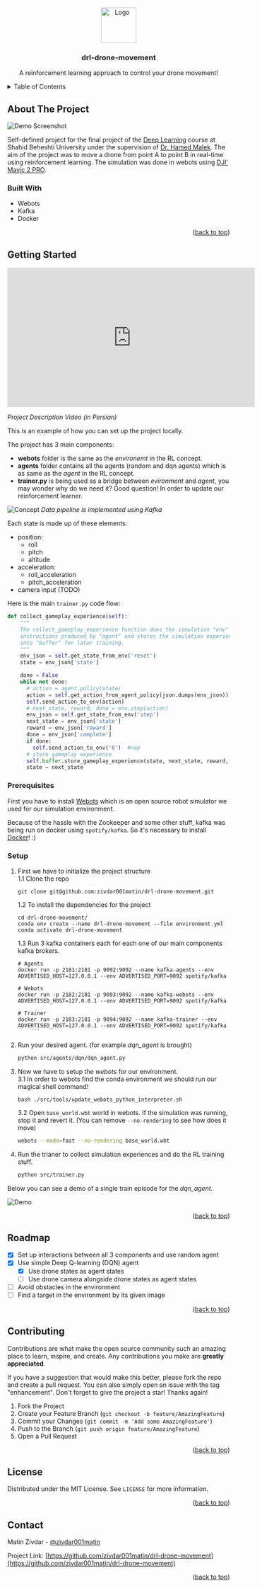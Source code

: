 <!-- Back to top link:-->
<a name="readme-top"></a>

<!-- PROJECT LOGO -->
<br />
<div align="center">
  <a href="https://github.com/zivdar001matin/drl-drone-movement">
    <img src="images/logo.png" alt="Logo" width="80" height="80">
  </a>

<h3 align="center">drl-drone-movement</h3>

  <p align="center">
    A reinforcement learning approach to control your drone movement!
  </p>
</div>

<!-- TABLE OF CONTENTS -->
<details>
  <summary>Table of Contents</summary>
  <ol>
    <li>
      <a href="#about-the-project">About The Project</a>
      <ul>
        <li><a href="#built-with">Built With</a></li>
      </ul>
    </li>
    <li>
      <a href="#getting-started">Getting Started</a>
      <ul>
        <li><a href="#prerequisites">Prerequisites</a></li>
        <li><a href="#installation">Installation</a></li>
      </ul>
    </li>
    <li><a href="#usage">Usage</a></li>
    <li><a href="#roadmap">Roadmap</a></li>
    <li><a href="#contributing">Contributing</a></li>
    <li><a href="#license">License</a></li>
    <li><a href="#contact">Contact</a></li>
    <li><a href="#acknowledgments">Acknowledgments</a></li>
  </ol>
</details>

<!-- ABOUT THE PROJECT -->
## About The Project

![Demo Screenshot](./images/sample_screenshot.png)

Self-defined project for the final project of the [Deep Learning](https://github.com/SBU-CE/Deep-Learning) course at Shahid Beheshti University under the supervision of [Dr. Hamed Malek](https://scholar.google.com/citations?user=_IIio8oAAAAJ&hl=en). The aim of the project was to move a drone from point A to point B in real-time using reinforcement learning. The simulation was done in webots using [DJI' Mavic 2 PRO](https://www.cyberbotics.com/doc/guide/mavic-2-pro?version=R2021a#dji-mavic-2-pro).

<!-- <p align="right">(<a href="#readme-top">back to top</a>)</p> -->

### Built With

* Webots
* Kafka
* Docker

<p align="right">(<a href="#readme-top">back to top</a>)</p>


<!-- GETTING STARTED -->
## Getting Started

<p>
  <iframe width="560" height="315" src="https://www.youtube.com/embed/mxLU5Why0BU?si=ht71GIMlD_g_lJL0" title="YouTube video player" frameborder="0" allow="accelerometer; autoplay; clipboard-write; encrypted-media; gyroscope; picture-in-picture; web-share" referrerpolicy="strict-origin-when-cross-origin" allowfullscreen></iframe>

  <em>Project Description Video (in Persian) </em>
</p>

This is an example of how you can set up the project locally. 

The project has 3 main components:
- __webots__ folder is the same as the _environemt_ in the RL concept.
- __agents__ folder contains all the agents (random and dqn agents) which is as same as the _agent_ in the RL concept.
- __trainer.py__ is being used as a bridge between _evironment_ and _agent_, you may wonder why do we need it? Good question! In order to update our reinforcement learner.

<p>
  <img src="images/concept.png" alt="Concept">
  <em>Data pipeline is implemented using Kafka</em>
</p>

Each state is made up of these elements:
- position:
  - roll
  - pitch
  - altitude
- acceleration:
  - roll_acceleration
  - pitch_acceleration
- camera input (TODO)

Here is the main `trainer.py` code flow:
```python
def collect_gameplay_experience(self):
    """
    The collect_gameplay_experience function does the simulation "env" with the
    instructions produced by "agent" and stores the simulation experiences
    into "buffer" for later training.
    """
    env_json = self.get_state_from_env('reset')
    state = env_json['state']

    done = False
    while not done:
      # action = agent.policy(state)
      action = self.get_action_from_agent_policy(json.dumps(env_json))
      self.send_action_to_env(action)
      # next_state, reward, done = env.step(action)
      env_json = self.get_state_from_env('step')
      next_state = env_json['state']
      reward = env_json['reward']
      done = env_json['complete']
      if done:
        self.send_action_to_env('0')  #nop
      # store gameplay experience
      self.buffer.store_gameplay_experience(state, next_state, reward, action, done)
      state = next_state
```

### Prerequisites

First you have to install [Webots](https://cyberbotics.com/) which is an open source robot simulator we used for our simulation environment.

Because of the hassle with the Zookeeper and some other stuff, kafka was being run on docker using `spotify/kafka`. So it's necessary to install [Docker](https://docker.com/)! :)

### Setup

1. First we have to initialize the project structure  
   1.1 Clone the repo  
   ```shell
   git clone git@github.com:zivdar001matin/drl-drone-movement.git
   ```  
   1.2 To install the dependencies for the project  
    ```shell
    cd drl-drone-movement/
    conda env create --name drl-drone-movement --file environment.yml
    conda activate drl-drone-movement
    ```  
   1.3 Run 3 kafka containers each for each one of our main components kafka brokers.  
    ```shell
   # Agents
    docker run -p 2181:2181 -p 9092:9092 --name kafka-agents --env ADVERTISED_HOST=127.0.0.1 --env ADVERTISED_PORT=9092 spotify/kafka
    
    # Webots
    docker run -p 2182:2181 -p 9093:9092 --name kafka-webots --env ADVERTISED_HOST=127.0.0.1 --env ADVERTISED_PORT=9092 spotify/kafka
    
    # Trainer
    docker run -p 2183:2181 -p 9094:9092 --name kafka-trainer --env ADVERTISED_HOST=127.0.0.1 --env ADVERTISED_PORT=9092 spotify/kafka
        ```
2. Run your desired agent. (for example _dqn_agent_ is brought)
    ```sh
   python src/agents/dqn/dqn_agent.py
    ```
3. Now we have to setup the _webots_ for our environment.  
   3.1 In order to webots find the conda environment we should run our magical shell command!
    ```shell
   bash ./src/tools/update_webots_python_interpreter.sh
    ```
   3.2 Open `base_world.wbt` world in webots. If the simulation was running, stop it and revert it. (You can remove `--no-rendering` to see how does it move)
    ```sh
   webots --mode=fast --no-rendering base_world.wbt
    ```
7. Run the trianer to collect simulation experiences and do the RL training stuff. 
    ```sh
   python src/trainer.py
    ```
   
Below you can see a demo of a single train episode for the _dqn_agent_.

<img src="images/demo.gif" alt="Demo">


<p align="right">(<a href="#readme-top">back to top</a>)</p>

<!-- ROADMAP -->
## Roadmap

- [x] Set up interactions between all 3 components and use random agent
- [x] Use simple Deep Q-learning (DQN) agent
  - [x] Use drone states as agent states
  - [ ] Use drone camera alongside drone states as agent states
- [ ] Avoid obstacles in the environment
- [ ] Find a target in the environment by its given image

<p align="right">(<a href="#readme-top">back to top</a>)</p>

<!-- CONTRIBUTING -->
## Contributing

Contributions are what make the open source community such an amazing place to learn, inspire, and create. Any contributions you make are **greatly appreciated**.

If you have a suggestion that would make this better, please fork the repo and create a pull request. You can also simply open an issue with the tag "enhancement".
Don't forget to give the project a star! Thanks again!

1. Fork the Project
2. Create your Feature Branch (`git checkout -b feature/AmazingFeature`)
3. Commit your Changes (`git commit -m 'Add some AmazingFeature'`)
4. Push to the Branch (`git push origin feature/AmazingFeature`)
5. Open a Pull Request

<p align="right">(<a href="#readme-top">back to top</a>)</p>

<!-- LICENSE -->
## License

Distributed under the MIT License. See `LICENSE` for more information.

<p align="right">(<a href="#readme-top">back to top</a>)</p>



<!-- CONTACT -->
## Contact

Matin Zivdar - [@zivdar001matin](https://twitter.com/zivdar001matin)

Project Link: [https://github.com/zivdar001matin/drl-drone-movement](https://github.com/zivdar001matin/drl-drone-movement)

<p align="right">(<a href="#readme-top">back to top</a>)</p>

